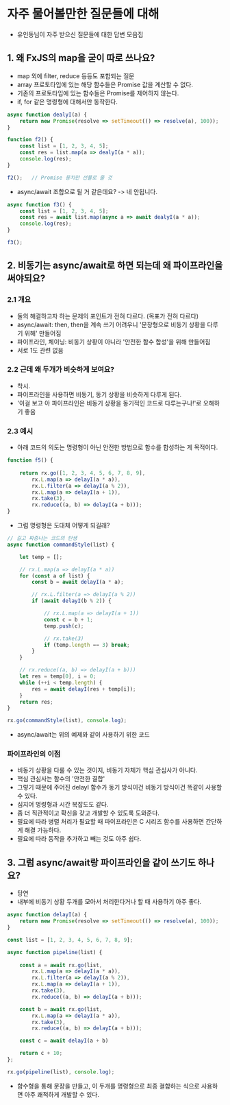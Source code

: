 # 자주 물어볼만한 질문들에 대해
- 유인동님이 자주 받으신 질문들에 대한 답변 모음집

## 1. 왜 FxJS의 map을 굳이 따로 쓰나요?
- map 외에 filter, reduce 등등도 포함되는 질문
- array 프로토타입에 있는 해당 함수들은 Promise 값을 계산할 수 없다.
- 기존의 프로토타입에 있는 함수들은 Promise를 제어하지 않는다.
- if, for 같은 명령형에 대해서만 동작한다.
```js
async function dealyI(a) {
    return new Promise(resolve => setTimeout(() => resolve(a), 100));
}

function f2() {
    const list = [1, 2, 3, 4, 5];
    const res = list.map(a => dealyI(a * a));
    console.log(res);
}

f2();   // Promise 뭉치만 선물로 줄 것
```

- async/await 조합으로 될 거 같은데요? -> 네 안됩니다.
```js
async function f3() {
    const list = [1, 2, 3, 4, 5];
    const res = await list.map(async a => await dealyI(a * a));
    console.log(res);
}

f3();
```

## 2. 비동기는 async/await로 하면 되는데 왜 파이프라인을 써야되요?
### 2.1 개요
- 둘의 해결하고자 하는 문제의 포인트가 전혀 다르다. (목표가 전혀 다르다)
- async/await: then, then을 계속 쓰기 어려우니 '문장형으로 비동기 상황을 다루기 위해' 만들어짐
- 파이프라인, 체이닝: 비동기 상황이 아니라 '안전한 함수 합성'을 위해 만들어짐
- 서로 1도 관련 없음

### 2.2 근데 왜 두개가 비슷하게 보여요?
- 착시.
- 파이프라인을 사용하면 비동기, 동기 상황을 비슷하게 다루게 된다.
- '이걸 보고 아 파이프라인은 비동기 상황을 동기적인 코드로 다루는구나!'로 오해하기 좋음


### 2.3 예시
- 아래 코드의 의도는 명령형이 아닌 안전한 방법으로 함수를 합성하는 게 목적이다.
```js
function f5() {
    
    return rx.go([1, 2, 3, 4, 5, 6, 7, 8, 9],
        rx.L.map(a => delayI(a * a)),
        rx.L.filter(a => delayI(a % 2)),
        rx.L.map(a => delayI(a + 1)),
        rx.take(3),
        rx.reduce((a, b) => delayI(a + b)));
}
```

- 그럼 명령형은 도대체 어떻게 되길래?
```js
// 길고 짜증나는 코드의 탄생
async function commandStyle(list) {

    let temp = [];

    // rx.L.map(a => delayI(a * a))
    for (const a of list) {
        const b = await delayI(a * a);

        // rx.L.filter(a => delayI(a % 2))
        if (await delayI(b % 2)) {

            // rx.L.map(a => delayI(a + 1))
            const c = b + 1;
            temp.push(c);

            // rx.take(3)
            if (temp.length == 3) break;
        }
    }

    // rx.reduce((a, b) => delayI(a + b)))
    let res = temp[0], i = 0;
    while (++i < temp.length) {
        res = await delayI(res + temp[i]);
    }
    return res;
}

rx.go(commandStyle(list), console.log);
```

- async/await는 위의 예제와 같이 사용하기 위한 코드

### 파이프라인의 이점
- 비동기 상황을 다룰 수 있는 것이지, 비동기 자체가 핵심 관심사가 아니다.
- 핵심 관심사는 함수의 '안전한 결합'
- 그렇기 때문에 주어진 delayI 함수가 동기 방식이건 비동기 방식이건 똑같이 사용할 수 있다.
- 심지어 명령형과 시간 복잡도도 같다.
- 좀 더 직관적이고 확신을 갖고 개발할 수 있도록 도와준다.
- 필요에 따라 병렬 처리가 필요할 때 파이프라인은 C 시리즈 함수를 사용하면 간단하게 해결 가능하다.
- 필요에 따라 동작을 추가하고 빼는 것도 아주 쉽다.

## 3. 그럼 async/await랑 파이프라인을 같이 쓰기도 하나요?
- 당연
- 내부에 비동기 상황 두개를 모아서 처리한다거나 할 때 사용하기 아주 좋다.
```js
async function delayI(a) {
    return new Promise(resolve => setTimeout(() => resolve(a), 100));
}

const list = [1, 2, 3, 4, 5, 6, 7, 8, 9];

async function pipeline(list) {
  
    const a = await rx.go(list,
        rx.L.map(a => delayI(a * a)),
        rx.L.filter(a => delayI(a % 2)),
        rx.L.map(a => delayI(a + 1)),
        rx.take(3),
        rx.reduce((a, b) => delayI(a + b)));

    const b = await rx.go(list,
        rx.L.map(a => delayI(a * a)),
        rx.take(3),
        rx.reduce((a, b) => delayI(a + b)));

    const c = await delayI(a + b)

    return c + 10;
};

rx.go(pipeline(list), console.log);
```

- 함수형을 통해 문장을 만들고, 이 두개를 명령형으로 최종 결합하는 식으로 사용하면 아주 쾌적하게 개발할 수 있다.
